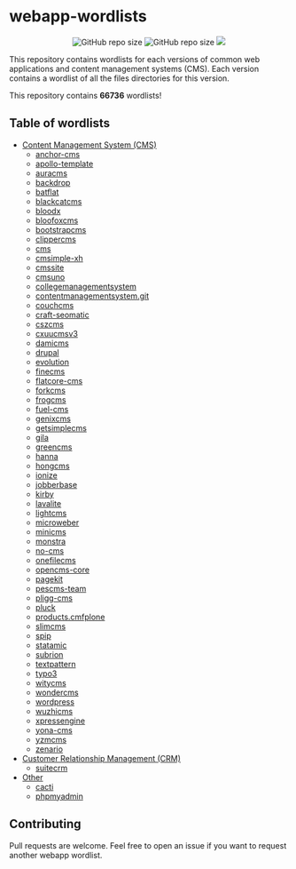 # webapp-wordlists

<p align="center">
  <img alt="GitHub repo size" src="https://img.shields.io/github/repo-size/p0dalirius/webapp-wordlists">
  <img alt="GitHub repo size" src="https://img.shields.io/badge/wordlists-66736-brightgreen">
  <a href="https://twitter.com/intent/follow?screen_name=podalirius_" title="Follow"><img src="https://img.shields.io/twitter/follow/podalirius_?label=Podalirius&style=social"></a>
  <br>
</p>

This repository contains wordlists for each versions of common web applications and content management systems (CMS). Each version contains a wordlist of all the files directories for this version.

This repository contains **66736** wordlists!

## Table of wordlists

 + [Content Management System (CMS)](./Content%20Management%20System%20(CMS)/)
   + [anchor-cms](./Content%20Management%20System%20(CMS)/anchor-cms)
   + [apollo-template](./Content%20Management%20System%20(CMS)/apollo-template)
   + [auracms](./Content%20Management%20System%20(CMS)/auracms)
   + [backdrop](./Content%20Management%20System%20(CMS)/backdrop)
   + [batflat](./Content%20Management%20System%20(CMS)/batflat)
   + [blackcatcms](./Content%20Management%20System%20(CMS)/blackcatcms)
   + [bloodx](./Content%20Management%20System%20(CMS)/bloodx)
   + [bloofoxcms](./Content%20Management%20System%20(CMS)/bloofoxcms)
   + [bootstrapcms](./Content%20Management%20System%20(CMS)/bootstrapcms)
   + [clippercms](./Content%20Management%20System%20(CMS)/clippercms)
   + [cms](./Content%20Management%20System%20(CMS)/cms)
   + [cmsimple-xh](./Content%20Management%20System%20(CMS)/cmsimple-xh)
   + [cmssite](./Content%20Management%20System%20(CMS)/cmssite)
   + [cmsuno](./Content%20Management%20System%20(CMS)/cmsuno)
   + [collegemanagementsystem](./Content%20Management%20System%20(CMS)/collegemanagementsystem)
   + [contentmanagementsystem.git](./Content%20Management%20System%20(CMS)/contentmanagementsystem.git)
   + [couchcms](./Content%20Management%20System%20(CMS)/couchcms)
   + [craft-seomatic](./Content%20Management%20System%20(CMS)/craft-seomatic)
   + [cszcms](./Content%20Management%20System%20(CMS)/cszcms)
   + [cxuucmsv3](./Content%20Management%20System%20(CMS)/cxuucmsv3)
   + [damicms](./Content%20Management%20System%20(CMS)/damicms)
   + [drupal](./Content%20Management%20System%20(CMS)/drupal)
   + [evolution](./Content%20Management%20System%20(CMS)/evolution)
   + [finecms](./Content%20Management%20System%20(CMS)/finecms)
   + [flatcore-cms](./Content%20Management%20System%20(CMS)/flatcore-cms)
   + [forkcms](./Content%20Management%20System%20(CMS)/forkcms)
   + [frogcms](./Content%20Management%20System%20(CMS)/frogcms)
   + [fuel-cms](./Content%20Management%20System%20(CMS)/fuel-cms)
   + [genixcms](./Content%20Management%20System%20(CMS)/genixcms)
   + [getsimplecms](./Content%20Management%20System%20(CMS)/getsimplecms)
   + [gila](./Content%20Management%20System%20(CMS)/gila)
   + [greencms](./Content%20Management%20System%20(CMS)/greencms)
   + [hanna](./Content%20Management%20System%20(CMS)/hanna)
   + [hongcms](./Content%20Management%20System%20(CMS)/hongcms)
   + [ionize](./Content%20Management%20System%20(CMS)/ionize)
   + [jobberbase](./Content%20Management%20System%20(CMS)/jobberbase)
   + [kirby](./Content%20Management%20System%20(CMS)/kirby)
   + [lavalite](./Content%20Management%20System%20(CMS)/lavalite)
   + [lightcms](./Content%20Management%20System%20(CMS)/lightcms)
   + [microweber](./Content%20Management%20System%20(CMS)/microweber)
   + [minicms](./Content%20Management%20System%20(CMS)/minicms)
   + [monstra](./Content%20Management%20System%20(CMS)/monstra)
   + [no-cms](./Content%20Management%20System%20(CMS)/no-cms)
   + [onefilecms](./Content%20Management%20System%20(CMS)/onefilecms)
   + [opencms-core](./Content%20Management%20System%20(CMS)/opencms-core)
   + [pagekit](./Content%20Management%20System%20(CMS)/pagekit)
   + [pescms-team](./Content%20Management%20System%20(CMS)/pescms-team)
   + [pligg-cms](./Content%20Management%20System%20(CMS)/pligg-cms)
   + [pluck](./Content%20Management%20System%20(CMS)/pluck)
   + [products.cmfplone](./Content%20Management%20System%20(CMS)/products.cmfplone)
   + [slimcms](./Content%20Management%20System%20(CMS)/slimcms)
   + [spip](./Content%20Management%20System%20(CMS)/spip)
   + [statamic](./Content%20Management%20System%20(CMS)/statamic)
   + [subrion](./Content%20Management%20System%20(CMS)/subrion)
   + [textpattern](./Content%20Management%20System%20(CMS)/textpattern)
   + [typo3](./Content%20Management%20System%20(CMS)/typo3)
   + [witycms](./Content%20Management%20System%20(CMS)/witycms)
   + [wondercms](./Content%20Management%20System%20(CMS)/wondercms)
   + [wordpress](./Content%20Management%20System%20(CMS)/wordpress)
   + [wuzhicms](./Content%20Management%20System%20(CMS)/wuzhicms)
   + [xpressengine](./Content%20Management%20System%20(CMS)/xpressengine)
   + [yona-cms](./Content%20Management%20System%20(CMS)/yona-cms)
   + [yzmcms](./Content%20Management%20System%20(CMS)/yzmcms)
   + [zenario](./Content%20Management%20System%20(CMS)/zenario)
 + [Customer Relationship Management (CRM)](./Customer%20Relationship%20Management%20(CRM))
   + [suitecrm](./Customer%20Relationship%20Management%20(CRM)/suitecrm/)
 + [Other](./Other/)
   + [cacti](./Other/cacti/)
   + [phpmyadmin](./Other/phpmyadmin/)

   
## Contributing

Pull requests are welcome. Feel free to open an issue if you want to request another webapp wordlist.

